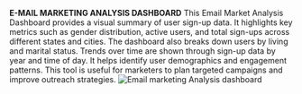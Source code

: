**E-MAIL MARKETING ANALYSIS DASHBOARD**
This Email Market Analysis Dashboard provides a visual summary of user sign-up data. It highlights key metrics such as gender distribution, active users, and total sign-ups across different states and cities. The dashboard also breaks down users by living and marital status. Trends over time are shown through sign-up data by year and time of day. It helps identify user demographics and engagement patterns. This tool is useful for marketers to plan targeted campaigns and improve outreach strategies.
![Email marketing Analysis dashboard](https://github.com/user-attachments/assets/33d18604-1c32-44aa-80b6-be04b66107a6)
